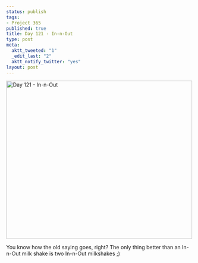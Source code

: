 ```yaml
--- 
status: publish
tags: 
- Project 365
published: true
title: Day 121 - In-n-Out
type: post
meta: 
  aktt_tweeted: "1"
  _edit_last: "2"
  aktt_notify_twitter: "yes"
layout: post
---
```

<a href="http://www.flickr.com/photos/freeed/5678443338/" title="Day 121 - In-n-Out by Fred​, on Flickr"><img src="http://farm6.static.flickr.com/5150/5678443338_0d9a647eb9.jpg" width="500" height="424" alt="Day 121 - In-n-Out"/></a>

You know how the old saying goes, right? The only thing better than an In-n-Out milk shake is two In-n-Out milkshakes ;)
